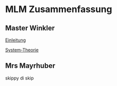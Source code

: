 # MLM Zusammenfassung

## Master Winkler

[Einleitung](Einleitung.md)

[System-Theorie](SystemTheorie.md)

## Mrs Mayrhuber

skippy di skip